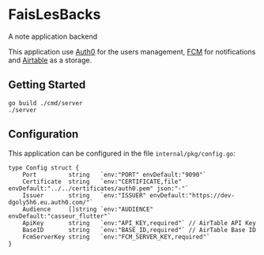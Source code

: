 # FaisLesBacks

A note application backend

This application use [Auth0](https://auth0.com/) for the users management, [FCM](https://firebase.google.com/docs/cloud-messaging) for notifications and [Airtable](https://airtable.com) as a storage.

## Getting Started

```
go build ./cmd/server
./server
```

## Configuration

This application can be configured in the file `internal/pkg/config.go`:
```
type Config struct {
	Port         string   `env:"PORT" envDefault:"9090"`
	Certificate  string   `env:"CERTIFICATE,file" envDefault:"../../certificates/auth0.pem" json:"-"`
	Issuer       string   `env:"ISSUER" envDefault:"https://dev-dgoly5h6.eu.auth0.com/"`
	Audience     []string `env:"AUDIENCE" envDefault:"casseur_flutter"`
	ApiKey       string   `env:"API_KEY,required"` // AirTable API Key
	BaseID       string   `env:"BASE_ID,required"` // AirTable Base ID
	FcmServerKey string   `env:"FCM_SERVER_KEY,required"`
}
```
